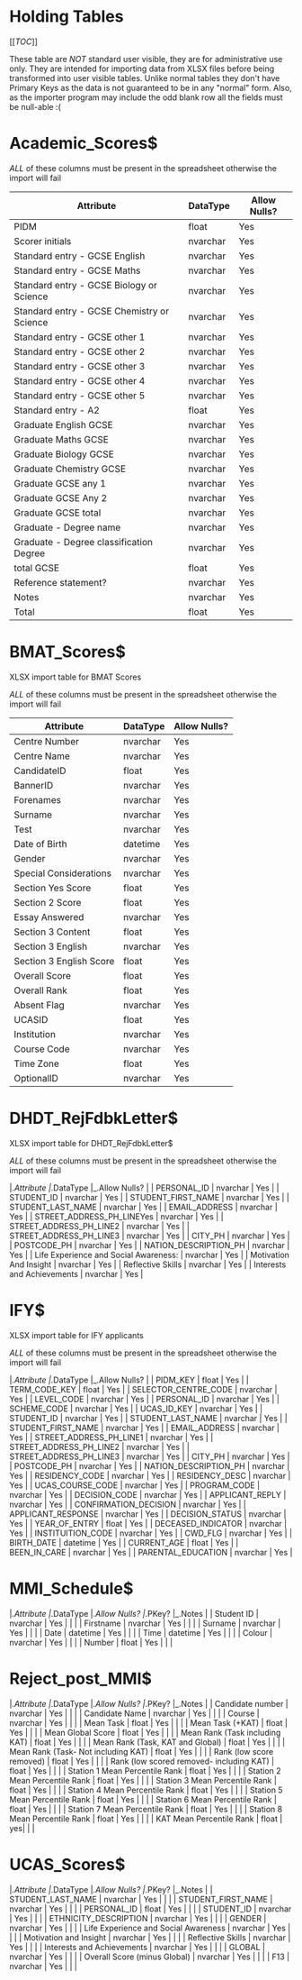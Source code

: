 # Holding Tables

[[_TOC_]]

These table are *NOT* standard user visible, they are for administrative use only. They are intended for importing data from XLSX files before being transformed into user visible tables. Unlike normal tables they don't have Primary Keys as the data is not guaranteed to be in any "normal" form. Also, as the importer program may include the odd blank row all the fields must be null-able :(

# Academic_Scores$


*ALL* of these columns must be present in the spreadsheet otherwise the import will fail

| Attribute | DataType | Allow Nulls? |
|-----------|----------|--------------|
| PIDM	| float	| Yes	|
| Scorer initials	| nvarchar	| Yes	|
| Standard entry - GCSE English	| nvarchar	| Yes	|
| Standard entry - GCSE Maths	| nvarchar	| Yes	|
| Standard entry - GCSE Biology or Science	| nvarchar	| Yes	|
| Standard entry - GCSE Chemistry or Science	| nvarchar	| Yes	|
| Standard entry - GCSE other 1	| nvarchar	| Yes	|
| Standard entry - GCSE other 2	| nvarchar	| Yes	|
| Standard entry - GCSE other 3	| nvarchar	| Yes	|
| Standard entry - GCSE other 4	| nvarchar	| Yes	|
| Standard entry - GCSE other 5	| nvarchar	| Yes	|
| Standard entry - A2	| float	| Yes	|
| Graduate English GCSE	| nvarchar	| Yes	|
| Graduate Maths GCSE	| nvarchar	| Yes	|
| Graduate Biology GCSE	| nvarchar	| Yes	|
| Graduate Chemistry GCSE	| nvarchar	| Yes	|
| Graduate GCSE any 1	| nvarchar	| Yes	|
| Graduate GCSE Any 2	| nvarchar	| Yes	|
| Graduate GCSE total	| nvarchar	| Yes	|
| Graduate - Degree name	| nvarchar	| Yes	|
| Graduate - Degree classification Degree	| nvarchar	| Yes	|
| total GCSE	| float	| Yes	|
| Reference statement?	| nvarchar	| Yes	|
| Notes	| nvarchar	| Yes	|
| Total	| float	| Yes	|

# BMAT_Scores$

XLSX import table for BMAT Scores

*ALL* of these columns must be present in the spreadsheet otherwise the import will fail

| Attribute | DataType | Allow Nulls? |
|-----------|----------|--------------|
| Centre Number	| nvarchar	| Yes	|
| Centre Name	| nvarchar	| Yes	|
| CandidateID	| float	| Yes	|
| BannerID	| nvarchar	| Yes	|
| Forenames	| nvarchar	| Yes	|
| Surname	| nvarchar	| Yes	|
| Test	| nvarchar	| Yes	|
| Date of Birth	| datetime	| Yes	|
| Gender	| nvarchar	| Yes	|
| Special Considerations	| nvarchar	| Yes	|
| Section Yes Score	| float	| Yes	|
| Section 2 Score	| float	| Yes	|
| Essay Answered	| nvarchar	| Yes	|
| Section 3 Content	| float	| Yes	|
| Section 3 English	| nvarchar	| Yes	|
| Section 3 English Score	| float	| Yes	|
| Overall Score	| float	| Yes	|
| Overall Rank	| float	| Yes	|
| Absent Flag	| nvarchar	| Yes	|
| UCASID	| float	| Yes	|
| Institution	| nvarchar	| Yes	|
| Course Code	| nvarchar	| Yes	|
| Time Zone	| float	| Yes	|
| OptionalID	| nvarchar	| Yes	|

# DHDT_RejFdbkLetter$

XLSX import table for DHDT_RejFdbkLetter$

*ALL* of these columns must be present in the spreadsheet otherwise the import will fail

|_.Attribute |_.DataType |_.Allow Nulls? |
| PERSONAL_ID	| nvarchar	| Yes	|
| STUDENT_ID	| nvarchar	| Yes	|
| STUDENT_FIRST_NAME	| nvarchar	| Yes	|
| STUDENT_LAST_NAME	| nvarchar	| Yes	|
| EMAIL_ADDRESS	| nvarchar	| Yes	|
| STREET_ADDRESS_PH_LINEYes	| nvarchar	| Yes	|
| STREET_ADDRESS_PH_LINE2	| nvarchar	| Yes	|
| STREET_ADDRESS_PH_LINE3	| nvarchar	| Yes	|
| CITY_PH	| nvarchar	| Yes	|
| POSTCODE_PH	| nvarchar	| Yes	|
| NATION_DESCRIPTION_PH	| nvarchar	| Yes	|
| Life Experience and Social Awareness:	| nvarchar	| Yes	|
| Motivation And Insight	| nvarchar	| Yes	|
| Reflective Skills	| nvarchar	| Yes	|
| Interests and Achievements	| nvarchar	| Yes	|

# IFY$

XLSX import table for IFY applicants

*ALL* of these columns must be present in the spreadsheet otherwise the import will fail

|_.Attribute |_.DataType |_.Allow Nulls? |
| PIDM_KEY	| float	| Yes	|
| TERM_CODE_KEY	| float	| Yes	|
| SELECTOR_CENTRE_CODE	| nvarchar	| Yes	|
| LEVEL_CODE	| nvarchar	| Yes	|
| PERSONAL_ID	| nvarchar	| Yes	|
| SCHEME_CODE	| nvarchar	| Yes	|
| UCAS_ID_KEY	| nvarchar	| Yes	|
| STUDENT_ID	| nvarchar	| Yes	|
| STUDENT_LAST_NAME	| nvarchar	| Yes	|
| STUDENT_FIRST_NAME	| nvarchar	| Yes	|
| EMAIL_ADDRESS	| nvarchar	| Yes	|
| STREET_ADDRESS_PH_LINE1	| nvarchar	| Yes	|
| STREET_ADDRESS_PH_LINE2	| nvarchar	| Yes	|
| STREET_ADDRESS_PH_LINE3	| nvarchar	| Yes	|
| CITY_PH	| nvarchar	| Yes	|
| POSTCODE_PH	| nvarchar	| Yes	|
| NATION_DESCRIPTION_PH	| nvarchar	| Yes	|
| RESIDENCY_CODE	| nvarchar	| Yes	|
| RESIDENCY_DESC	| nvarchar	| Yes	|
| UCAS_COURSE_CODE	| nvarchar	| Yes	|
| PROGRAM_CODE	| nvarchar	| Yes	|
| DECISION_CODE	| nvarchar	| Yes	|
| APPLICANT_REPLY	| nvarchar	| Yes	|
| CONFIRMATION_DECISION	| nvarchar	| Yes	|
| APPLICANT_RESPONSE	| nvarchar	| Yes	|
| DECISION_STATUS	| nvarchar	| Yes	|
| YEAR_OF_ENTRY	| float	| Yes	|
| DECEASED_INDICATOR	| nvarchar	| Yes	|
| INSTITUITION_CODE	| nvarchar	| Yes	|
| CWD_FLG	| nvarchar	| Yes	|
| BIRTH_DATE	| datetime	| Yes	|
| CURRENT_AGE	| float	| Yes	|
| BEEN_IN_CARE	| nvarchar	| Yes	|
| PARENTAL_EDUCATION	| nvarchar	| Yes	|

# MMI_Schedule$

|_.Attribute |_.DataType |_.Allow Nulls? |_.PKey? |_.Notes |
| Student ID	| nvarchar	| Yes	| 	| 	|
| Firstname	| nvarchar	| Yes	| 	| 	|
| Surname	| nvarchar	| Yes	| 	| 	|
| Date	| datetime	| Yes	| 	| 	|
| Time	| datetime	| Yes	| 	| 	|
| Colour	| nvarchar	| Yes	| 	| 	|
| Number	| float	| Yes	| 	| 	|

# Reject_post_MMI$

|_.Attribute |_.DataType |_.Allow Nulls? |_.PKey? |_.Notes |
| Candidate number	| nvarchar	| Yes	| 	| 	|
| Candidate Name	| nvarchar	| Yes	| 	| 	|
| Course	| nvarchar	| Yes	| 	| 	|
| Mean Task	| float	| Yes	| 	| 	|
| Mean Task (+KAT)	| float	| Yes	| 	| 	|
| Mean Global Score	| float	| Yes	| 	| 	|
| Mean Rank (Task including KAT)	| float	| Yes	| 	| 	|
| Mean Rank (Task, KAT and Global)	| float	| Yes	| 	| 	|
| Mean Rank (Task- Not including KAT)	| float	| Yes	| 	| 	|
| Rank (low score removed)	| float	| Yes	| 	| 	|
| Rank (low scored removed- including KAT)	| float	| Yes	| 	| 	|
| Station 1 Mean Percentile Rank	| float	| Yes	| 	| 	|
| Station 2 Mean Percentile Rank	| float	| Yes	| 	| 	|
| Station 3 Mean Percentile Rank	| float	| Yes	| 	| 	|
| Station 4 Mean Percentile Rank	| float	| Yes	| 	| 	|
| Station 5 Mean Percentile Rank	| float	| Yes	| 	| 	|
| Station 6 Mean Percentile Rank	| float	| Yes	| 	| 	|
| Station 7 Mean Percentile Rank	| float	| Yes	| 	| 	|
| Station 8 Mean Percentile Rank	| float	| Yes	| 	| 	|
| KAT Mean Percentile Rank	| float	| yes| | |

# UCAS_Scores$

|_.Attribute |_.DataType |_.Allow Nulls? |_.PKey? |_.Notes |
| STUDENT_LAST_NAME	| nvarchar	| Yes	| 	| 	|
| STUDENT_FIRST_NAME	| nvarchar	| Yes	| 	| 	|
| PERSONAL_ID	| float	| Yes	| 	| 	|
| STUDENT_ID	| nvarchar	| Yes	| 	| 	|
| ETHNICITY_DESCRIPTION	| nvarchar	| Yes	| 	| 	|
| GENDER	| nvarchar	| Yes	| 	| 	|
| Life Experience and Social Awareness	| nvarchar	| Yes	| 	| 	|
| Motivation and Insight	| nvarchar	| Yes	| 	| 	|
| Reflective Skills	| nvarchar	| Yes	| 	| 	|
| Interests and Achievements	| nvarchar	| Yes	| 	| 	|
| GLOBAL	| nvarchar	| Yes	| 	| 	|
| Overall Score (minus Global)	| nvarchar	| Yes	| 	| 	|
| F13	| nvarchar	| Yes	| 	| 	|